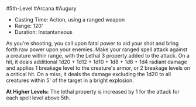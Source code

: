 #5th-Level #Arcana #Augury
 
- Casting Time: Action, using a ranged weapon
- Range: 120'
- Duration: Instantaneous  

As you're shooting, you call upon fatal power to aid your shot and bring forth raw power upon your enemies. Make your ranged spell attack against a creature within range, with the Lethal 3 property added to the attack. On a hit, it deals additional 1d20 + 1d12 + 1d10 + 1d8 + 1d6 + 1d4 radiant damage and applies 1 breakage level to the creature's armor, or 2 breakage levels on a critical hit. On a miss, it deals the damage excluding the 1d20 to all creatures within 5' of the target in a bright explosion.
 
**At Higher Levels:** The lethal property is increased by 1 for the attack for each spell level above 5th.